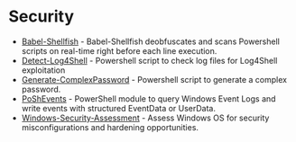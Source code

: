 # Security

- [Babel-Shellfish](https://github.com/OmerYa/Babel-Shellfish) - Babel-Shellfish deobfuscates and scans Powershell scripts on real-time right before each line execution. 
- [Detect-Log4Shell](https://github.com/ValtteriL/Detect-Log4Shell) - Powershell script to check log files for Log4Shell exploitation 
- [Generate-ComplexPassword](https://github.com/BlueTeamSteve/Generate-ComplexPassword) - Powershell script to generate a complex password.
- [PoShEvents](https://github.com/thedavecarroll/PoShEvents) - PowerShell module to query Windows Event Logs and write events with structured EventData or UserData.
- [Windows-Security-Assessment](https://github.com/haim-n/Windows-Security-Assessment) - Assess Windows OS for security misconfigurations and hardening opportunities. 
